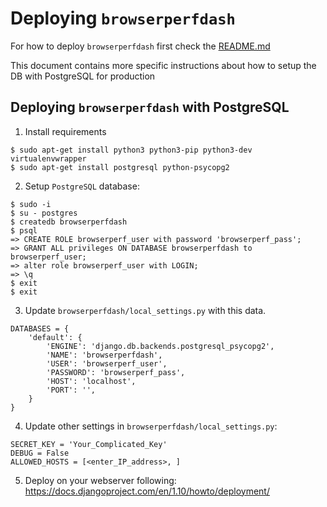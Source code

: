 # Deploying `browserperfdash`

For how to deploy `browserperfdash` first check the [README.md](../README.md)

This document contains more specific instructions about how to setup the DB
with PostgreSQL for production

## Deploying `browserperfdash` with PostgreSQL

1. Install requirements
```
$ sudo apt-get install python3 python3-pip python3-dev virtualenvwrapper
$ sudo apt-get install postgresql python-psycopg2

```

2. Setup `PostgreSQL` database:

```
$ sudo -i
$ su - postgres
$ createdb browserperfdash
$ psql
=> CREATE ROLE browserperf_user with password 'browserperf_pass';
=> GRANT ALL privileges ON DATABASE browserperfdash to browserperf_user;
=> alter role browserperf_user with LOGIN;
=> \q
$ exit
$ exit
```

3. Update `browserperfdash/local_settings.py` with this data.
```
DATABASES = {
    'default': {
        'ENGINE': 'django.db.backends.postgresql_psycopg2',
        'NAME': 'browserperfdash',
        'USER': 'browserperf_user',
        'PASSWORD': 'browserperf_pass',
        'HOST': 'localhost',
        'PORT': '',
    }
}

```
4. Update other settings in `browserperfdash/local_settings.py`:
```
SECRET_KEY = 'Your_Complicated_Key'
DEBUG = False
ALLOWED_HOSTS = [<enter_IP_address>, ]
```

5. Deploy on your webserver following:
https://docs.djangoproject.com/en/1.10/howto/deployment/
